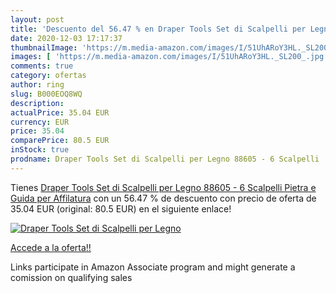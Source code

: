 ```yaml
---
layout: post
title: 'Descuento del 56.47 % en Draper Tools Set di Scalpelli per Legno '
date: 2020-12-03 17:17:37
thumbnailImage: 'https://m.media-amazon.com/images/I/51UhARoY3HL._SL200_.jpg'
images: [ 'https://m.media-amazon.com/images/I/51UhARoY3HL._SL200_.jpg' ]
comments: true
category: ofertas
author: ring
slug: B000EOQ8WQ
description:
actualPrice: 35.04 EUR
currency: EUR
price: 35.04
comparePrice: 80.5 EUR
inStock: true
prodname: Draper Tools Set di Scalpelli per Legno 88605 - 6 Scalpelli  Pietra e Guida per Affilatura
---
```


Tienes [Draper Tools Set di Scalpelli per Legno 88605 - 6 Scalpelli  Pietra e Guida per Affilatura](https://www.amazon.it/dp/B000EOQ8WQ/?tag=tolees00-21) con un 56.47 % de descuento con precio de oferta de 35.04 EUR (original: 80.5 EUR) en el siguiente enlace!

[![Draper Tools Set di Scalpelli per Legno ](https://m.media-amazon.com/images/I/51UhARoY3HL._SL200_.jpg)](https://www.amazon.it/dp/B000EOQ8WQ/?tag=tolees00-21)

[Accede a la oferta!!](https://www.amazon.it/dp/B000EOQ8WQ/?tag=tolees00-21)

Links participate in Amazon Associate program and might generate a comission on qualifying sales


